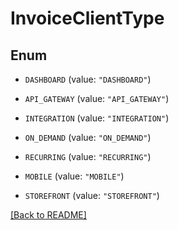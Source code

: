 # InvoiceClientType

## Enum


* `DASHBOARD` (value: `"DASHBOARD"`)

* `API_GATEWAY` (value: `"API_GATEWAY"`)

* `INTEGRATION` (value: `"INTEGRATION"`)

* `ON_DEMAND` (value: `"ON_DEMAND"`)

* `RECURRING` (value: `"RECURRING"`)

* `MOBILE` (value: `"MOBILE"`)

* `STOREFRONT` (value: `"STOREFRONT"`)


[[Back to README]](../../README.md)


